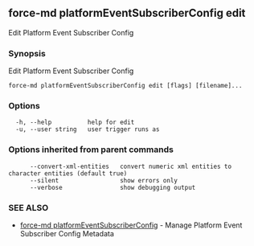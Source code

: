 ## force-md platformEventSubscriberConfig edit

Edit Platform Event Subscriber Config

### Synopsis

Edit Platform Event Subscriber Config

```
force-md platformEventSubscriberConfig edit [flags] [filename]...
```

### Options

```
  -h, --help          help for edit
  -u, --user string   user trigger runs as
```

### Options inherited from parent commands

```
      --convert-xml-entities   convert numeric xml entities to character entities (default true)
      --silent                 show errors only
      --verbose                show debugging output
```

### SEE ALSO

* [force-md platformEventSubscriberConfig](force-md_platformEventSubscriberConfig.md)	 - Manage Platform Event Subscriber Config Metadata


